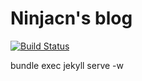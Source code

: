 # Ninjacn's blog

[![Build Status](https://travis-ci.org/ninjacn/ninjacn.github.io.svg?branch=master)](https://travis-ci.org/ninjacn/ninjacn.github.io)


bundle exec jekyll serve -w
